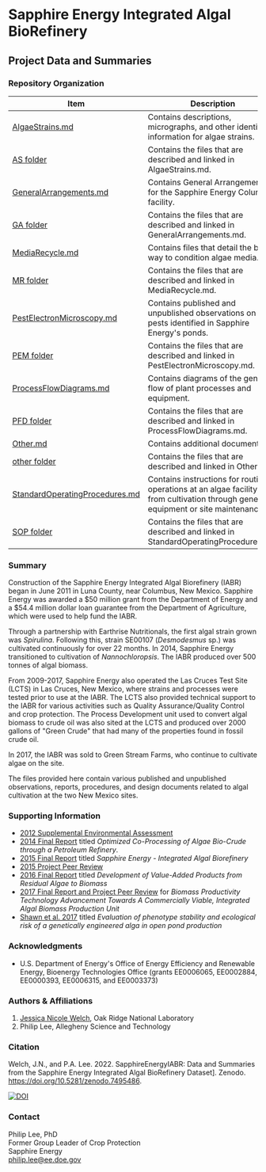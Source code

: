 # Sapphire Energy Integrated Algal BioRefinery

## Project Data and Summaries

### Repository Organization

| Item | Description |
| ----------- | ----------- |
| [AlgaeStrains.md](AlgaeStrains.md) | Contains descriptions, micrographs, and other identifying information for algae strains. |
| [AS folder](AS) | Contains the files that are described and linked in AlgaeStrains.md. |
| [GeneralArrangements.md](GeneralArrangements.md) | Contains General Arrangements for the Sapphire Energy Columbus facility. |
| [GA folder](GA) | Contains the files that are described and linked in GeneralArrangements.md. |
| [MediaRecycle.md](MediaRecycle.md) | Contains files that detail the best way to condition algae media. |
| [MR folder](MR) | Contains the files that are described and linked in MediaRecycle.md. |
| [PestElectronMicroscopy.md](PestElectronMicroscopy.md) | Contains published and unpublished observations on pests identified in Sapphire Energy's ponds. |
| [PEM folder](PEM) | Contains the files that are described and linked in PestElectronMicroscopy.md. |
| [ProcessFlowDiagrams.md](ProcessFlowDiagrams.md) | Contains diagrams of the general flow of plant processes and equipment. |
| [PFD folder](PFD) | Contains the files that are described and linked in ProcessFlowDiagrams.md. |
| [Other.md](Other.md) | Contains additional documents. |
| [other folder](other) | Contains the files that are described and linked in Other.md. |
| [StandardOperatingProcedures.md](StandardOperatingProcedures.md) | Contains instructions for routine operations at an algae facility, from cultivation through general equipment or site maintenance. |
| [SOP folder](SOP) | Contains the files that are described and linked in StandardOperatingProcedures.md. |

### Summary

Construction of the Sapphire Energy Integrated Algal Biorefinery (IABR) began in June 2011 in Luna County, near Columbus, New Mexico. Sapphire Energy was awarded a $50 million grant from the Department of Energy and a $54.4 million dollar loan guarantee from the Department of Agriculture, which were used to help fund the IABR.  

Through a partnership with Earthrise Nutritionals, the first algal strain grown was *Spirulina*. Following this, strain SE00107 (*Desmodesmus* sp.) was cultivated continuously for over 22 months. In 2014, Sapphire Energy transitioned to cultivation of *Nannochloropsis*. The IABR produced over 500 tonnes of algal biomass.  

From 2009-2017, Sapphire Energy also operated the Las Cruces Test Site (LCTS) in Las Cruces, New Mexico, where strains and processes were tested prior to use at the IABR. The LCTS also provided technical support to the IABR for various activities such as Quality Assurance/Quality Control and crop protection. The Process Development unit used to convert algal biomass to crude oil was also sited at the LCTS and produced over 2000 gallons of "Green Crude" that had many of the properties found in fossil crude oil.  

In 2017, the IABR was sold to Green Stream Farms, who continue to cultivate algae on the site.

The files provided here contain various published and unpublished observations, reports, procedures, and design documents related to algal cultivation at the two New Mexico sites.  

### Supporting Information

* [2012 Supplemental Environmental Assessment](https://www.rd.usda.gov/sites/default/files/IABR_EA_Supplemental.pdf)
* [2014 Final Report](https://www.osti.gov/biblio/1364623) titled *Optimized Co-Processing of Algae Bio-Crude through a Petroleum Refinery*.
* [2015 Final Report](https://www.osti.gov/biblio/1343302) titled *Sapphire Energy - Integrated Algal Biorefinery*
* [2015 Project Peer Review](https://www.energy.gov/sites/default/files/2015/04/f22/demonstration_market_transformation_moreno_3321.pdf)
* [2016 Final Report](https://www.osti.gov/biblio/1239692) titled *Development of Value-Added Products from Residual Algae to Biomass*
* [2017 Final Report and Project Peer Review](https://www.osti.gov/biblio/1497084) for *Biomass Productivity Technology Advancement Towards A Commercially Viable, Integrated Algal Biomass Production Unit*
* [Shawn et al. 2017](https://www.osti.gov/biblio/1474685) titled *Evaluation of phenotype stability and ecological risk of a genetically engineered alga in open pond production*

### Acknowledgments

* U.S. Department of Energy's Office of Energy Efficiency and Renewable Energy, Bioenergy Technologies Office (grants EE0006065, EE0002884, EE0000393, EE0006315, and EE0003373)

### Authors & Affiliations

1. [Jessica Nicole Welch](https://www.ornl.gov/staff-profile/jessica-n-welch), Oak Ridge National Laboratory
2. Philip Lee, Allegheny Science and Technology

### Citation

Welch, J.N., and P.A. Lee. 2022. SapphireEnergyIABR: Data and Summaries from the Sapphire Energy Integrated Algal BioRefinery Dataset]. Zenodo. <https://doi.org/10.5281/zenodo.7495486>.

[![DOI](https://zenodo.org/badge/DOI/10.5281/zenodo.7495486.svg)](https://doi.org/10.5281/zenodo.7495486)

### Contact

Philip Lee, PhD  
Former Group Leader of Crop Protection  
Sapphire Energy  
philip.lee@ee.doe.gov
